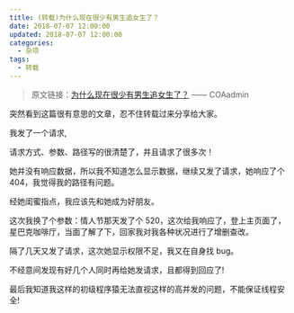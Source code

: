 ```yaml
---
title: (转载)为什么现在很少有男生追女生了？
date: 2018-07-07 12:00:00
updated: 2018-07-07 12:00:00
categories:
  - 杂项
tags:
  - 转载
---
```


> 原文链接：[为什么现在很少有男生追女生了？](http://www.coaadmin.cn/life/why-are-few-boys-chasing-girls-now.html) —— COAadmin

突然看到这篇很有意思的文章，忍不住转载过来分享给大家。

<!--more-->

我发了一个请求,

请求方式、参数、路径写的很清楚了，并且请求了很多次！

她并没有响应数据，所以我不知道怎么显示数据，继续又发了请求，她响应了个 404，我觉得我的路径有问题。

经她闺蜜指点，我应该先和她成为好朋友。

这次我换了个参数：情人节那天发了个 520，这次给我响应了，登上主页面了，星巴克咖啡厅，当面了解了下，回家我对我各种状况进行了增删查改。

隔了几天又发了请求，这次她显示权限不足，我又在自身找 bug。

不经意间发现有好几个人同时再给她发请求，且都得到回应了!

最后我知道我这样的初级程序猿无法直视这样的高并发的问题，不能保证线程安全!
